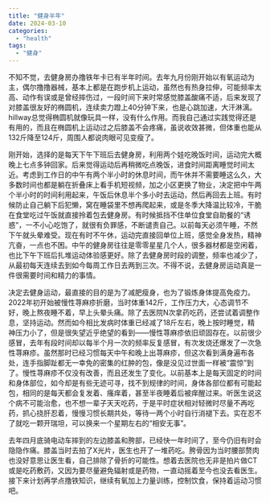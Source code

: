 ```yaml
---
title: "健身半年"
date: 2024-03-10
categories: 
  - "health"
tags: 
  - "健身"
---
```


不知不觉，去健身房办撸铁年卡已有半年时间。去年九月份刚开始以有氧运动为主，偶尔撸撸器械，基本上都是在跑步机上运动，虽然也有热身拉伸，可能频率太高、动作有误或是曾经摔伤过，一段时间下来时常感觉膝盖酸痛不适，后来发现了对膝盖很友好的椭圆机，连续卖力蹬上40分钟下来，也是心跳加速，大汗淋漓。hillway总觉得椭圆机就像玩具一样，没有什么作用。而我自己通过实践觉得还是有用的，而且在椭圆机上运动过之后膝盖不会疼痛，虽说收效甚微，但体重也能从132斤降至124斤，周围人都说肉眼可见变瘦了。

刚开始，选择的是每天下午下班后去健身房，利用两个娃吃晚饭时间，运动完大概晚上七点多钟回家。后来觉得运动后再稍微吃点晚饭，进食时间距离睡觉时间太近。考虑到工作日的中午有两个半小时的休息时间，而午休并不需要睡这么久，大多数时间也都是躺在折叠床上看手机短视频，加之小区更换了物业，决定把中午两个半小时的时间利用起来，午饭后休息半个多小时去运动，然后再回去上班。有时候防止自己躺下后犯懒，窝在睡袋里不想再爬起来，或是冬季大降温比较冷，干脆在食堂吃过午饭就直接拎着包去健身房。有时候抵挡不住单位食堂自助餐的“诱惑”，一不小心吃饱了，就很有负罪感，不断谴责自己。以前每天必须午睡，不然下午就头晕难受。现在有时不午休，运动完直接回单位上班，感觉全身发热，精神亢奋，一点也不困。中午的健身房往往是零零星星几个人，很多器材都是空闲着，也比下午下班后扎堆运动体验感更好。除了去健身房时段的调整，频率也减少了，从最初每天连续去到如今每周工作日去两到三次。不得不说，去健身房运动真是一件很需要时间和精力的事情。

决定去健身运动，最直接的目的是为了减肥瘦身，也为了锻炼身体提高免疫力。2022年初开始被慢性荨麻疹折磨，当时体重142斤，工作压力大，心态调节不好，晚上熬夜睡不着，早上头晕头痛。除了去医院N次拿药吃药，还尝试着调整作息，坚持运动。然而如今相比发病时体重已经减了18斤左右，晚上按时睡觉，精神压力小了，但是很失望近乎绝望的看到——慢性荨麻疹依旧顽固存在。以前很少感冒，去年有段时间却以每半个月一次的频率反复感冒，有次发烧还爆发了一次急性荨麻疹。虽然那时已经习惯每天中午和晚上出荨麻疹，但这次看到满身遍布各处，连手指脚趾都无一幸免的密集的红肿的包，像是没见过世面一样被“震惊”到了。慢性荨麻疹不仅没有改善，而且还发生了变化。以前基本上是每天固定的时间和身体部位，如今却是有些无迹可寻，找不到规律的时间，身体各部位都有可能起包，相同的是每天都会复发着、瘙痒着，甚至半夜睡着后被痒醒过来。听医生说这个病不可能治愈，也不想一辈子天天吃药，于是平时症状相对轻微时尽量不再吃药，抓心挠肝忍着，慢慢习惯长期共处，等待一两个小时自行消褪下去。实在忍不了就吃一颗开瑞坦，可以换来一个星期左右的“相安无事”。

去年四月底骑电动车摔到的左边膝盖和胯部，已经快一年时间了，至今仍旧有时会隐隐作痛。膝盖当时去拍了X光片，医生也开了一堆药吃。胯骨因为当时腰部赘肉也没好意思让医生看，自己排除了骨折的可能性。想着去医院也无非是拍片做CT或是吃药敷药，又因为要尽量避免辐射或是药物，一直动摇着至今也没去看医生。接下来计划再学点撸铁知识，继续有氧加上力量训练，控制饮食，保持着运动习惯吧。
